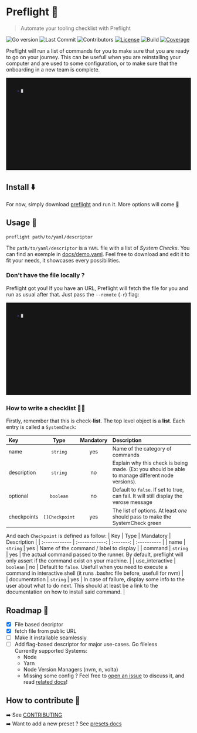 # Preflight 🛫

> Automate your tooling checklist with Preflight

![Go version](https://img.shields.io/github/go-mod/go-version/delni/preflight?style=flat&color=00ADD8)
![Last Commit](https://img.shields.io/github/last-commit/delni/preflight?style=flat)
![Contributors](https://img.shields.io/github/contributors/delni/preflight?style=flat)
[![License](https://img.shields.io/github/license/delni/preflight?style=flat)](./LICENSE)
![Build](https://github.com/Delni/preflight/actions/workflows/ci.yml/badge.svg)
[![Coverage](https://delni.github.io/preflight/coverage-badge.svg)](https://delni.github.io/preflight/index.html)

Preflight will run a list of commands for you to make sure that you are ready to go on your journey. This can be usefull when you are reinstalling your computer and are used to some configuration, or to make sure that the onboarding in a new team is complete.  

![demo](./docs/demo.local.gif)

## Install ⬇️

For now, simply download [preflight](https://github.com/Delni/preflight/releases/latest) and run it. More options will come 💪

## Usage 🚀

```
preflight path/to/yaml/descriptor
```

The `path/to/yaml/descriptor` is a `YAML` file with a list of *System Checks*. You can find an exemple in [docs/demo.yaml](./docs/demo.yaml). Feel free to download and edit it to fit your needs, it showcases every possibilities.

### Don't have the file locally ?

Preflight got you! If you have an URL, Preflight will fetch the file for you and run as usual after that. Just pass the `--remote` (`-r`) flag:

![demo.remote](./docs/demo.remote.gif)

### How to write a checklist 👨‍✈

Firstly, remember that this is check-**list**. The top level object is a **list**. Each entry is called a `SystemCheck`:

| Key         |      Type      | Mandatory | Description |
| :---------- | :------------: | :-------: | :---------- |
| name        |    `string`    |    yes    |  Name of the category of commands | 
| description |    `string`    |    no     |  Explain why this check is being made. (Ex: you should be able to manage different node versions). |
| optional    |   `boolean`    |    no     | Default to `false`. If set to true, can fail. It will still display the verose message |  
| checkpoints     | `[]Checkpoint` |    yes    | The list of options. At least *one* should pass to make the SystemCheck green |

And each `Checkpoint` is defined as follow:
| Key           |      Type      | Mandatory | Description |
| :------------ | :------------: | :-------: | :---------- |
| name          |    `string`    |    yes    |  Name of the command / label to display | 
| command       |    `string`    |    yes    |  the actual command passed to the runner. By default, preflight will only assert if the command exist on your machine. |
| use_interactive      |   `boolean`    |    no     | Default to `false`. Usefull when you need to execute a command in interactive shell (it runs .bashrc file before, usefull for nvm) |  
| documentation |    `string`    |    yes    |  In case of failure, display some info to the user about what to do next. This should at least be a link to the documentation on how to install said command. |

## Roadmap 🚦

- [x] File based decriptor
- [x] fetch file from public URL
- [ ] Make it installable seamlessly
- [ ] Add flag-based descriptor for major use-cases. Go fileless  
    Currently supported Systems:
    - Node
    - Yarn
    - Node Version Managers (nvm, n, volta)
    - Missing some config ? Feel free to [open an issue](https://github.com/Delni/preflight/issues/new) to discuss it, and read [related docs](./presets/README.md)!

## How to contribute 📝

➡️ See [CONTRIBUTING](./CONTRIBUTING.md)  
➡️ Want to add a new preset ? See [presets docs](./presets/README.md)
